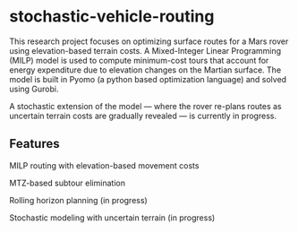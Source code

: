 # stochastic-vehicle-routing
This research project focuses on optimizing surface routes for a Mars rover using elevation-based terrain costs. A Mixed-Integer Linear Programming (MILP) model is used to compute minimum-cost tours that account for energy expenditure due to elevation changes on the Martian surface. The model is built in Pyomo (a python based optimization language) and solved using Gurobi.

A stochastic extension of the model — where the rover re-plans routes as uncertain terrain costs are gradually revealed — is currently in progress.

## Features
MILP routing with elevation-based movement costs

MTZ-based subtour elimination

Rolling horizon planning (in progress)

Stochastic modeling with uncertain terrain (in progress)
